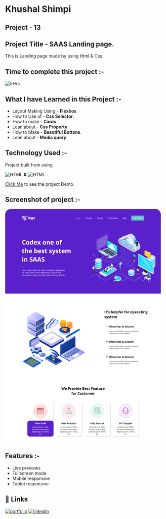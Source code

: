 # **Khushal Shimpi**

## **Project - 13**


## **Project Title** - SAAS Landing page.
This is Landing page made by using Html & Css.

##  Time to complete this project :-
![5Hrs](https://img.shields.io/badge/5-Hrs-green)


## What I have Learned in this Project :-

- Layout Making Using - **Flexbox**.
- How to Use of - **Css Selector**.
- How to make - **Cards**
- Lean about - **Css Property**
- How to Make - **Beautiful Buttons**.
- Lean about - **Media query**


## Technology Used :-

Project  built from using

![HTML](https://img.shields.io/badge/HTML5-orange) 
**&**
![HTML](https://img.shields.io/badge/CSS3-blue)

[Click Me]() to see the project Demo.



## Screenshot of  project :-
![screenshot](./screenshot-13.png)




## Features :-

- Live previews
- Fullscreen mode
- Mobile responsive
- Tablet responsive



## 🔗 Links
[![portfolio](https://img.shields.io/badge/my_portfolio-000?style=for-the-badge&logo=ko-fi&logoColor=white)]()
[![linkedin](https://img.shields.io/badge/linkedin-0A66C2?style=for-the-badge&logo=linkedin&logoColor=white)](https://www.linkedin.com/in/khushal-shimpi-8a8685201/)